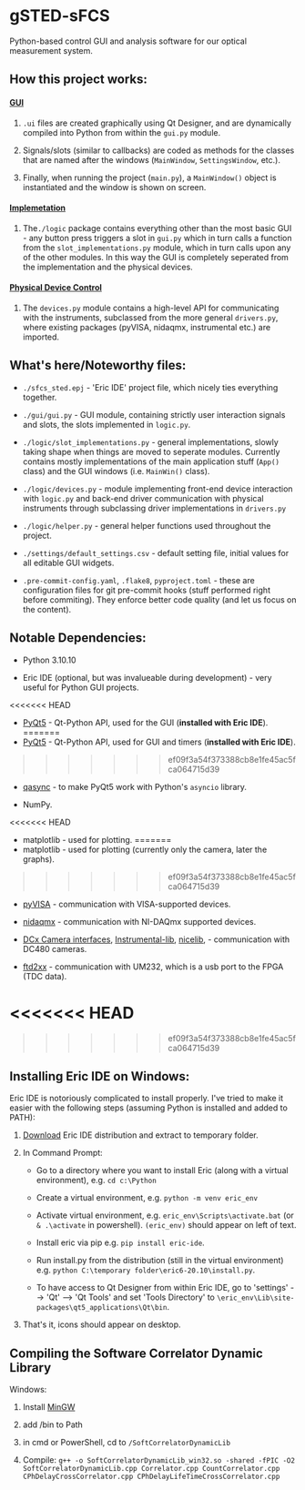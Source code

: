 # gSTED-sFCS

Python-based control GUI and analysis software for our optical measurement system.

## How this project works:

#### <u>GUI</u>

1. `.ui` files are created graphically using Qt Designer, and are dynamically compiled into Python from within the `gui.py` module.

2. Signals/slots (similar to callbacks) are coded as methods for the classes that are named after the windows (`MainWindow`, `SettingsWindow`, etc.).

3. Finally, when running the project (`main.py`), a `MainWindow()` object is instantiated and the window is shown on screen.

#### <u>Implemetation</u>

1. The`./logic` package contains everything other than the most basic GUI - any button press triggers a slot in `gui.py` which in turn calls a function from the `slot_implementations.py` module, which in turn calls upon any of the other modules. In this way the GUI is completely seperated from the implementation and the physical devices.

#### <u>Physical Device Control</u>

1. The `devices.py` module contains a high-level API for communicating with the instruments, subclassed from the more general `drivers.py`, where existing packages (pyVISA, nidaqmx, instrumental etc.) are imported.

## What's here/Noteworthy files:

- `./sfcs_sted.epj` - 'Eric IDE' project file, which nicely ties everything together.

- `./gui/gui.py` - GUI module, containing strictly user interaction signals and slots, the slots implemented in `logic.py`.

- `./logic/slot_implementations.py` - general implementations, slowly taking shape when things are moved to seperate modules. Currently contains mostly implementations of the main application stuff (`App()` class) and the GUI windows (i.e. `MainWin()` class).

- `./logic/devices.py` - module implementing front-end device interaction with `logic.py` and back-end driver communication with physical instruments through subclassing driver implementations in `drivers.py`

- `./logic/helper.py` - general helper functions used throughout the project.

- `./settings/default_settings.csv` - default setting file, initial values for all editable GUI widgets.

- `.pre-commit-config.yaml`, `.flake8`, `pyproject.toml` - these are configuration files for git pre-commit hooks (stuff performed right before commiting). They enforce better code quality (and let us focus on the content).

## Notable Dependencies:

- Python 3.10.10

- Eric IDE (optional, but was invalueable during development) - very useful for Python GUI projects.

<<<<<<< HEAD
- [PyQt5](https://pypi.org/project/PyQt5/) - Qt-Python API, used for the GUI (**installed with Eric IDE**).
=======
- [PyQt5](https://pypi.org/project/PyQt5/) - Qt-Python API, used for GUI and timers (**installed with Eric IDE**).
>>>>>>> ef09f3a54f373388cb8e1fe45ac5fca064715d39

- [qasync](https://github.com/CabbageDevelopment/qasync) - to make PyQt5 work with Python's `asyncio` library.

- NumPy.

<<<<<<< HEAD
- matplotlib - used for plotting.
=======
- matplotlib - used for plotting (currently only the camera, later the graphs).
>>>>>>> ef09f3a54f373388cb8e1fe45ac5fca064715d39

- [pyVISA](https://pypi.org/project/PyVISA/) - communication with VISA-supported devices.

- [nidaqmx](https://pypi.org/project/nidaqmx/) - communication with NI-DAQmx supported devices.

- [DCx Camera interfaces](https://www.thorlabs.com/software_pages/ViewSoftwarePage.cfm?Code=ThorCam), [Instrumental-lib](https://pypi.org/project/Instrumental-lib/), [nicelib](https://pypi.org/project/NiceLib/),  - communication with DC480 cameras.

- [ftd2xx](https://github.com/snmishra/ftd2xx) - communication with UM232, which is a usb port to the FPGA (TDC data).

<<<<<<< HEAD
=======

>>>>>>> ef09f3a54f373388cb8e1fe45ac5fca064715d39
## Installing Eric IDE on Windows:

Eric IDE is notoriously complicated to install properly. I've tried to make it easier with the following steps (assuming Python is installed and added to PATH):

1. [Download](https://sourceforge.net/projects/eric-ide/) Eric IDE distribution and extract to temporary folder.

2. In Command Prompt:
   
   * Go to a directory where you want to install Eric (along with a virtual environment), e.g. `cd c:\Python`
   
   * Create a virtual environment, e.g. `python -m venv eric_env`
   
   * Activate virtual environment, e.g. `eric_env\Scripts\activate.bat` (or `& .\activate` in powershell). `(eric_env)` should appear on left of text.
   
   * Install eric via pip e.g. `pip install eric-ide`.
   
   * Run install.py from the distribution (still in the virtual environment) e.g. `python C:\temporary folder\eric6-20.10\install.py`.
   
   * To have access to Qt Designer from within Eric IDE, go to 'settings' --> 'Qt' --> 'Qt Tools' and set 'Tools Directory' to `\eric_env\Lib\site-packages\qt5_applications\Qt\bin`.

3. That's it, icons should appear on desktop.

## Compiling the Software Correlator Dynamic Library

Windows:

1. Install [MinGW](https://sourceforge.net/projects/mingw/)

2. add /bin to Path

3. in cmd or PowerShell, cd to `/SoftCorrelatorDynamicLib`

4. Compile: `g++ -o SoftCorrelatorDynamicLib_win32.so -shared -fPIC -O2 SoftCorrelatorDynamicLib.cpp Correlator.cpp CountCorrelator.cpp CPhDelayCrossCorrelator.cpp CPhDelayLifeTimeCrossCorrelator.cpp`
